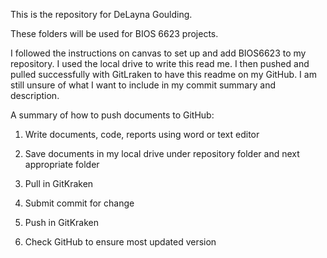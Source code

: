 This is the repository for DeLayna Goulding. 


These folders will be used for BIOS 6623 projects.


I followed the instructions on canvas to set up and add BIOS6623 to my repository. I used the local drive to write this read me. I then pushed and pulled successfully with GitLraken to have this readme on my GitHub. I am still unsure of what I want to include in my commit summary and description.


A summary of how to push documents to GitHub:

  1. Write documents, code, reports using word or text editor

  2. Save documents in my local drive under repository folder and next appropriate folder

  3. Pull in GitKraken

  4. Submit commit for change

  5. Push in GitKraken

  6. Check GitHub to ensure most updated version

	 